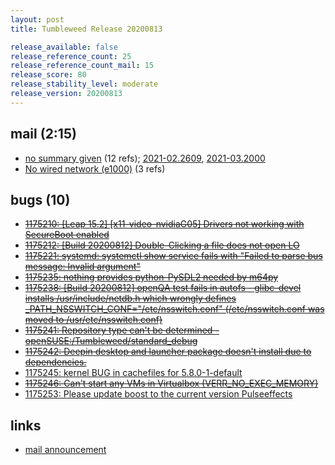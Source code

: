 ```yaml
---
layout: post
title: Tumbleweed Release 20200813

release_available: false
release_reference_count: 25
release_reference_count_mail: 15
release_score: 80
release_stability_level: moderate
release_version: 20200813
---
```


## mail (2:15)

- [no summary given](https://github.com/boombatower/tumbleweed-review/issues/10) (12 refs); [2021-02.2609](https://github.com/boombatower/tumbleweed-review/issues/10), [2021-03.2000](https://github.com/boombatower/tumbleweed-review/issues/10)
- [No wired network (e1000)](https://lists.opensuse.org/opensuse-factory/2020-08/msg00118.html) (3 refs)

## bugs (10)

<!--more-->

- ~~[1175210: \[Leap 15.2\] \[x11-video-nvidiaG05\] Drivers not working with SecureBoot enabled](https://bugzilla.opensuse.org/show_bug.cgi?id=1175210)~~
- ~~[1175212: \[Build 20200812\] Double-Clicking a file does not open LO](https://bugzilla.opensuse.org/show_bug.cgi?id=1175212)~~
- ~~[1175221: systemd: systemctl show service fails with "Failed to parse bus message: Invalid argument"](https://bugzilla.opensuse.org/show_bug.cgi?id=1175221)~~
- ~~[1175235: nothing provides python-PySDL2 needed by m64py](https://bugzilla.opensuse.org/show_bug.cgi?id=1175235)~~
- ~~[1175238: \[Build 20200812\] openQA test fails in autofs - glibc-devel installs /usr/include/netdb.h which wrongly defines _PATH_NSSWITCH_CONF="/etc/nsswitch.conf" (/etc/nsswitch.conf was moved to /usr/etc/nsswitch.conf)](https://bugzilla.opensuse.org/show_bug.cgi?id=1175238)~~
- ~~[1175241: Repository type can't be determined - openSUSE:/Tumbleweed/standard_debug](https://bugzilla.opensuse.org/show_bug.cgi?id=1175241)~~
- ~~[1175242: Deepin desktop and launcher package doesn't install due to dependencies.](https://bugzilla.opensuse.org/show_bug.cgi?id=1175242)~~
- [1175245: kernel BUG in cachefiles for 5.8.0-1-default](https://bugzilla.opensuse.org/show_bug.cgi?id=1175245)
- ~~[1175246: Can't start any VMs in Virtualbox (VERR_NO_EXEC_MEMORY)](https://bugzilla.opensuse.org/show_bug.cgi?id=1175246)~~
- [1175253: Please update boost to the current version Pulseeffects](https://bugzilla.opensuse.org/show_bug.cgi?id=1175253)



## links

- [mail announcement](https://github.com/boombatower/tumbleweed-review/issues/10)
